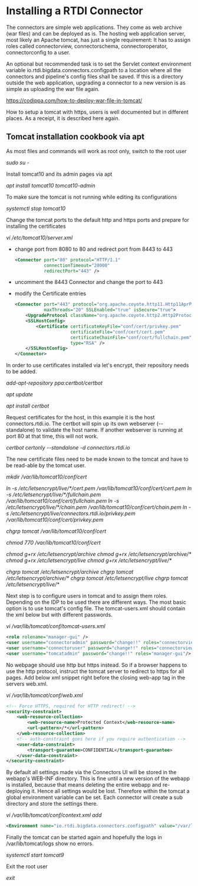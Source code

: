 # Installing a RTDI Connector

The connectors are simple web applications. They come as web archive (war files) and can be deployed as is. The hosting web application server, most likely an Apache tomcat, has just a single requirement: It has to assign roles called connectorview, connectorschema, connectoroperator, connectorconfig to a user.

An optional but recommended task is to set the Servlet context environment variable io.rtdi.bigdata.connectors.configpath to a location where all the connectors and pipeline's config files shall be saved. If this is a directory outside the web application, upgrading a connector to a new version is as simple as uploading the war file again.

https://codippa.com/how-to-deploy-war-file-in-tomcat/

How to setup a tomcat with https, users is well documented but in different places. As a receipt, it is described here again.

## Tomcat installation cookbook via apt 

As most files and commands will work as root only, switch to the root user

*sudo su -*

Install tomcat10 and its admin pages via apt

*apt install tomcat10 tomcat10-admin*

To make sure the tomcat is not running while editing its configurations

*systemctl stop tomcat10*

Change the tomcat ports to the default http and https ports and prepare for installing the certificates

*vi /etc/tomcat10/server.xml* 

* change port from 8080 to 80 and redirect port from 8443 to 443

  ```xml
  <Connector port="80" protocol="HTTP/1.1"
             connectionTimeout="20000"
             redirectPort="443" />
  ```

* uncomment the 8443 Connector and change the port to 443

* modify the Certificate entries

  ```xml
  <Connector port="443" protocol="org.apache.coyote.http11.Http11AprProtocol"
             maxThreads="20" SSLEnabled="true" isSecure="true">
      <UpgradeProtocol className="org.apache.coyote.http2.Http2Protocol" />
      <SSLHostConfig>
          <Certificate certificateKeyFile="conf/cert/privkey.pem"
                       certificateFile="conf/cert/cert.pem"
                       certificateChainFile="conf/cert/fullchain.pem"
                       type="RSA" />
      </SSLHostConfig>
  </Connector>
  ```



In order to use certificates installed via let's encrypt, their repository needs to be added.

*add-apt-repository ppa:certbot/certbot*

*apt update*

*apt install certbot*

Request certificates for the host, in this example it is the host connectors.rtdi.io. The certbot will spin up its own webserver (--standalone) to validate the host name. If another webserver is running at port 80 at that time, this will not work.

*certbot certonly --standalone -d connectors.rtdi.io*

The new certificate files need to be made known to the tomcat and have to be read-able by the tomcat user.

*mkdir /var/lib/tomcat10/conf/cert*

*ln -s /etc/letsencrypt/live/\*/cert.pem /var/lib/tomcat10/conf/cert/cert.pem*
*ln -s /etc/letsencrypt/live/\*/fullchain.pem /var/lib/tomcat10/conf/cert/fullchain.pem*
*ln -s /etc/letsencrypt/live/\*/chain.pem /var/lib/tomcat10/conf/cert/chain.pem*
*ln -s /etc/letsencrypt/live/connectors.rtdi.io/privkey.pem /var/lib/tomcat10/conf/cert/privkey.pem*

*chgrp tomcat /var/lib/tomcat10/conf/cert*

*chmod 770 /var/lib/tomcat10/conf/cert*

*chmod g+rx /etc/letsencrypt/archive*
*chmod g+rx /etc/letsencrypt/archive/\**
*chmod g+rx /etc/letsencrypt/live*
*chmod g+rx /etc/letsencrypt/live/\**

*chgrp tomcat /etc/letsencrypt/archive*
*chgrp tomcat /etc/letsencrypt/archive/\**
*chgrp tomcat /etc/letsencrypt/live*
*chgrp tomcat /etc/letsencrypt/live/\**

Next step is to configure users in tomcat and to assign them roles. Depending on the IDP to be used there are different ways. The most basic option is to use tomcat's config file. The tomcat-users.xml should contain the xml below but with different passwords.

*vi /var/lib/tomcat/conf/tomcat-users.xml*

```xml
<role rolename="manager-gui" />
<user username="connectoradmin" password="change!!" roles="connectorview, connectorschema, connectoroperator, connectorconfig"/>
<user username="connectoruser" password="change!!" roles="connectorview"/>
<user username="tomcatadmin" password="change!!" roles="manager-gui"/>
```

No webpage should use http but https instead. So if a browser happens to use the http protocol, instruct the tomcat server to redirect to https for all pages. Add below xml snippet right before the closing web-app tag in the servers web.xml.

*vi /var/lib/tomcat/conf/web.xml*

```xml
<!-- Force HTTPS, required for HTTP redirect! -->
<security-constraint>
    <web-resource-collection>
        <web-resource-name>Protected Context</web-resource-name>
        <url-pattern>/*</url-pattern>
    </web-resource-collection>
    <!-- auth-constraint goes here if you require authentication -->
    <user-data-constraint>
        <transport-guarantee>CONFIDENTIAL</transport-guarantee>
    </user-data-constraint>
</security-constraint>
```

By default all settings made via the Connectors UI will be stored in the webapp's WEB-INF directory. This is fine until a new version of the webapp is installed, because that means deleting the entire webapp and re-deploying it. Hence all settings would be lost. Therefore within the tomcat a global environment variable can be set. Each connector will create a sub directory and store the settings there.

*vi /var/lib/tomcat/conf/context.xml add*

```xml
<Environment name="io.rtdi.bigdata.connectors.configpath" value="/var/lib/tomcat10/conf/rtdiconfig" type="java.lang.String"/>
```

Finally the tomcat can be started again and hopefully the logs in /var/lib/tomcat/logs show no errors.

*systemctl start tomcat9*

Exit the root user

*exit*





